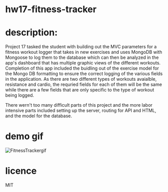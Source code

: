# hw17-fitness-tracker


# description:


Project 17 tasked the student with building out the MVC parameters for a fitness workout logger that takes in new exercises and uses MongoDB with Mongoose to log them to the database which can then be analyzed in the app's dashboard that has multiple graphic views of the different workouts. Completion of this app included the buidling out of the exercise model for the Mongo DB formatting to ensure the correct logging of the various fields in the application. As there are two different types of workouts avaialble, resistance and cardio, the requried fields for each of them will be the same while there are a few fields that are only specific to the type of workout being logged.

There wern't too many difficult parts of this project and the more labor intensive parts included setting up the server, routing for API and HTML, and the model for the database.



# demo gif
![FitnessTrackergif](https://user-images.githubusercontent.com/78495603/119535925-861fcc00-bd56-11eb-88ac-6d2d8ae15719.gif)



# licence

MIT
